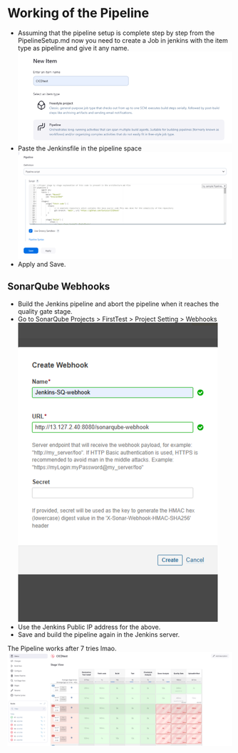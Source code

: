 # Working of the Pipeline 
- Assuming that the pipeline setup is complete step by step from the PipelineSetup.md now you need to create a Job in jenkins with the item type as pipeline and give it any name. 
![Alt text](<image (15).png>)
- Paste the Jenkinsfile in the pipeline space 
![Alt text](<image (16).png>)
- Apply and Save.

## SonarQube Webhooks
- Build the Jenkins pipeline and abort the pipeline when it reaches the quality gate stage. 
- Go to SonarQube Projects > FirstTest > Project Setting > Webhooks 
![Alt text](<image (18).png>)
- Use the Jenkins Public IP address for the above. 
- Save and build the pipeline again in the Jenkins server. 

The Pipeline works after 7 tries lmao.
![Alt text](<image (19).png>)